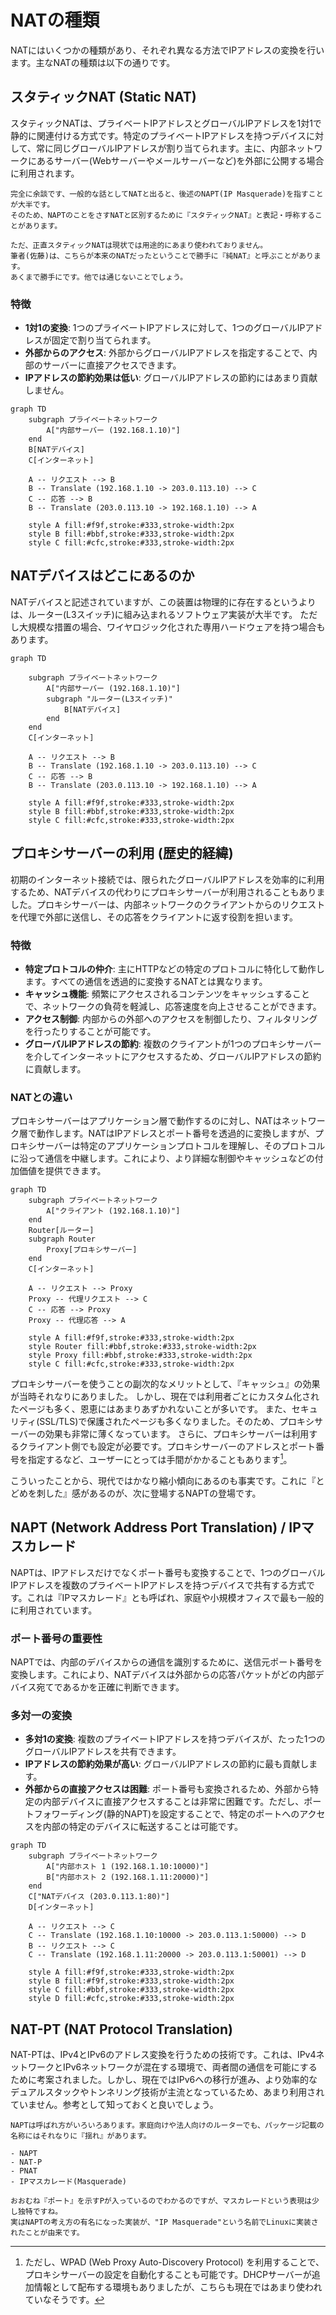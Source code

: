 # NATの種類

NATにはいくつかの種類があり、それぞれ異なる方法でIPアドレスの変換を行います。主なNATの種類は以下の通りです。

## スタティックNAT (Static NAT)

スタティックNATは、プライベートIPアドレスとグローバルIPアドレスを1対1で静的に関連付ける方式です。特定のプライベートIPアドレスを持つデバイスに対して、常に同じグローバルIPアドレスが割り当てられます。主に、内部ネットワークにあるサーバー(Webサーバーやメールサーバーなど)を外部に公開する場合に利用されます。


```{note}
完全に余談です、一般的な話としてNATと出ると、後述のNAPT(IP Masquerade)を指すことが大半です。
そのため、NAPTのことをさすNATと区別するために『スタティックNAT』と表記・呼称することがあります。

ただ、正直スタティックNATは現状では用途的にあまり使われておりません。
筆者(佐藤)は、こちらが本来のNATだったということで勝手に『純NAT』と呼ぶことがあります。
あくまで勝手にです。他では通じないことでしょう。
```

### 特徴

*   **1対1の変換**: 1つのプライベートIPアドレスに対して、1つのグローバルIPアドレスが固定で割り当てられます。
*   **外部からのアクセス**: 外部からグローバルIPアドレスを指定することで、内部のサーバーに直接アクセスできます。
*   **IPアドレスの節約効果は低い**: グローバルIPアドレスの節約にはあまり貢献しません。

```{mermaid}
graph TD
    subgraph プライベートネットワーク
        A["内部サーバー (192.168.1.10)"]
    end
    B[NATデバイス]
    C[インターネット]

    A -- リクエスト --> B
    B -- Translate (192.168.1.10 -> 203.0.113.10) --> C
    C -- 応答 --> B
    B -- Translate (203.0.113.10 -> 192.168.1.10) --> A

    style A fill:#f9f,stroke:#333,stroke-width:2px
    style B fill:#bbf,stroke:#333,stroke-width:2px
    style C fill:#cfc,stroke:#333,stroke-width:2px
```

## NATデバイスはどこにあるのか

NATデバイスと記述されていますが、この装置は物理的に存在するというよりは、ルーター(L3スイッチ)に組み込まれるソフトウェア実装が大半です。
ただし大規模な措置の場合、ワイヤロジック化された専用ハードウェアを持つ場合もあります。

```{mermaid}
graph TD
    
    subgraph プライベートネットワーク
        A["内部サーバー (192.168.1.10)"]
        subgraph "ルーター(L3スイッチ)"
            B[NATデバイス]
        end
    end
    C[インターネット]

    A -- リクエスト --> B
    B -- Translate (192.168.1.10 -> 203.0.113.10) --> C
    C -- 応答 --> B
    B -- Translate (203.0.113.10 -> 192.168.1.10) --> A

    style A fill:#f9f,stroke:#333,stroke-width:2px
    style B fill:#bbf,stroke:#333,stroke-width:2px
    style C fill:#cfc,stroke:#333,stroke-width:2px
```



## プロキシサーバーの利用 (歴史的経緯)

初期のインターネット接続では、限られたグローバルIPアドレスを効率的に利用するため、NATデバイスの代わりにプロキシサーバーが利用されることもありました。プロキシサーバーは、内部ネットワークのクライアントからのリクエストを代理で外部に送信し、その応答をクライアントに返す役割を担います。

### 特徴

*   **特定プロトコルの仲介**: 主にHTTPなどの特定のプロトコルに特化して動作します。すべての通信を透過的に変換するNATとは異なります。
*   **キャッシュ機能**: 頻繁にアクセスされるコンテンツをキャッシュすることで、ネットワークの負荷を軽減し、応答速度を向上させることができます。
*   **アクセス制御**: 内部からの外部へのアクセスを制御したり、フィルタリングを行ったりすることが可能です。
*   **グローバルIPアドレスの節約**: 複数のクライアントが1つのプロキシサーバーを介してインターネットにアクセスするため、グローバルIPアドレスの節約に貢献します。

### NATとの違い

プロキシサーバーはアプリケーション層で動作するのに対し、NATはネットワーク層で動作します。NATはIPアドレスとポート番号を透過的に変換しますが、プロキシサーバーは特定のアプリケーションプロトコルを理解し、そのプロトコルに沿って通信を中継します。これにより、より詳細な制御やキャッシュなどの付加価値を提供できます。

```{mermaid}
graph TD
    subgraph プライベートネットワーク
        A["クライアント (192.168.1.10)"]
    end
    Router[ルーター]
    subgraph Router
        Proxy[プロキシサーバー]
    end
    C[インターネット]

    A -- リクエスト --> Proxy
    Proxy -- 代理リクエスト --> C
    C -- 応答 --> Proxy
    Proxy -- 代理応答 --> A

    style A fill:#f9f,stroke:#333,stroke-width:2px
    style Router fill:#bbf,stroke:#333,stroke-width:2px
    style Proxy fill:#bbf,stroke:#333,stroke-width:2px
    style C fill:#cfc,stroke:#333,stroke-width:2px
```

プロキシサーバーを使うことの副次的なメリットとして、『キャッシュ』の効果が当時それなりにありました。
しかし、現在では利用者ごとにカスタム化されたページも多く、恩恵にはあまりあずかれないことが多いです。
また、セキュリティ(SSL/TLS)で保護されたページも多くなりました。そのため、プロキシサーバーの効果も非常に薄くなっています。
さらに、プロキシサーバーは利用するクライアント側でも設定が必要です。プロキシサーバーのアドレスとポート番号を指定するなど、ユーザーにとっては手間がかかることもあります[^wpad]。

こういったことから、現代ではかなり縮小傾向にあるのも事実です。これに『とどめを刺した』感があるのが、次に登場するNAPTの登場です。

[^wpad]: ただし、WPAD (Web Proxy Auto-Discovery Protocol) を利用することで、プロキシサーバーの設定を自動化することも可能です。DHCPサーバーが追加情報として配布する環境もありましたが、こちらも現在ではあまり使われていなそうです。

## NAPT (Network Address Port Translation) / IPマスカレード

NAPTは、IPアドレスだけでなくポート番号も変換することで、1つのグローバルIPアドレスを複数のプライベートIPアドレスを持つデバイスで共有する方式です。これは『IPマスカレード』とも呼ばれ、家庭や小規模オフィスで最も一般的に利用されています。

### ポート番号の重要性

NAPTでは、内部のデバイスからの通信を識別するために、送信元ポート番号を変換します。これにより、NATデバイスは外部からの応答パケットがどの内部デバイス宛てであるかを正確に判断できます。

### 多対一の変換

*   **多対1の変換**: 複数のプライベートIPアドレスを持つデバイスが、たった1つのグローバルIPアドレスを共有できます。
*   **IPアドレスの節約効果が高い**: グローバルIPアドレスの節約に最も貢献します。
*   **外部からの直接アクセスは困難**: ポート番号も変換されるため、外部から特定の内部デバイスに直接アクセスすることは非常に困難です。ただし、ポートフォワーディング(静的NAPT)を設定することで、特定のポートへのアクセスを内部の特定のデバイスに転送することは可能です。

```{mermaid}
graph TD
    subgraph プライベートネットワーク
        A["内部ホスト 1 (192.168.1.10:10000)"]
        B["内部ホスト 2 (192.168.1.11:20000)"]
    end
    C["NATデバイス (203.0.113.1:80)"]
    D[インターネット]

    A -- リクエスト --> C
    C -- Translate (192.168.1.10:10000 -> 203.0.113.1:50000) --> D
    B -- リクエスト --> C
    C -- Translate (192.168.1.11:20000 -> 203.0.113.1:50001) --> D

    style A fill:#f9f,stroke:#333,stroke-width:2px
    style B fill:#f9f,stroke:#333,stroke-width:2px
    style C fill:#bbf,stroke:#333,stroke-width:2px
    style D fill:#cfc,stroke:#333,stroke-width:2px
```

## NAT-PT (NAT Protocol Translation)

NAT-PTは、IPv4とIPv6のアドレス変換を行うための技術です。これは、IPv4ネットワークとIPv6ネットワークが混在する環境で、両者間の通信を可能にするために考案されました。しかし、現在ではIPv6への移行が進み、より効率的なデュアルスタックやトンネリング技術が主流となっているため、あまり利用されていません。参考として知っておくと良いでしょう。

```{note}
NAPTは呼ばれ方がいろいろあります。家庭向けや法人向けのルーターでも、パッケージ記載の名称にはそれなりに『揺れ』があります。

- NAPT
- NAT-P
- PNAT
- IPマスカレード(Masquerade)

おおむね『ポート』を示すPが入っているのでわかるのですが、マスカレードという表現は少し独特ですね。
実はNAPTの考え方の有名になった実装が、"IP Masquerade"という名前でLinuxに実装されたことが由来です。
```
